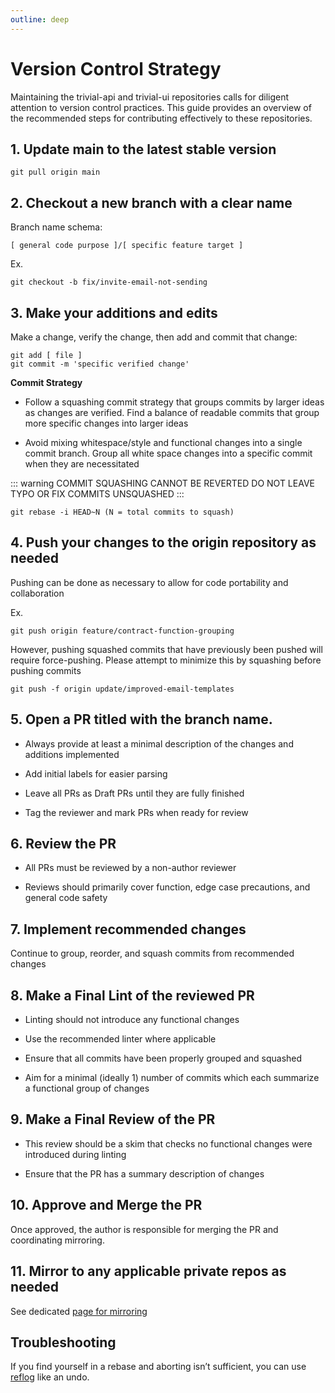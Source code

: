 ```yaml
---
outline: deep
---
```


# Version Control Strategy

Maintaining the trivial-api and trivial-ui repositories calls for diligent attention to version control practices. This guide provides an overview of the recommended steps for contributing effectively to these repositories.

## 1. Update main to the latest stable version
```
git pull origin main
```
## 2. Checkout a new branch with a clear name
Branch name schema:
```
[ general code purpose ]/[ specific feature target ] 
```
Ex.
```
git checkout -b fix/invite-email-not-sending
```

## 3. Make your additions and edits 

Make a change, verify the change, then add and commit that change:

```
git add [ file ]
git commit -m 'specific verified change'
```
**Commit Strategy**

- Follow a squashing commit strategy that groups commits by larger ideas as changes are verified. Find a balance of readable commits that group more specific changes into larger ideas

- Avoid mixing whitespace/style and functional changes into a single commit branch. Group all white space changes into a specific commit when they are necessitated

::: warning
COMMIT SQUASHING CANNOT BE REVERTED DO NOT LEAVE TYPO OR FIX COMMITS UNSQUASHED
:::

```
git rebase -i HEAD~N (N = total commits to squash)
```

## 4. Push your changes to the origin repository as needed 
Pushing can be done as necessary to allow for code portability and collaboration

Ex.
```
git push origin feature/contract-function-grouping 
```
However, pushing squashed commits that have previously been pushed will require
force-pushing. Please attempt to minimize this by squashing before pushing commits
```
git push -f origin update/improved-email-templates 
```
## 5. Open a PR titled with the branch name.

- Always provide at least a minimal description of the changes and additions implemented

- Add initial labels for easier parsing

- Leave all PRs as Draft PRs until they are fully finished

- Tag the reviewer and mark PRs when ready for review

## 6. Review the PR 
- All PRs must be reviewed by a non-author reviewer

- Reviews should primarily cover function, edge case precautions, and general code safety

## 7. Implement recommended changes 
Continue to group, reorder, and squash commits from recommended changes

## 8. Make a Final Lint of the reviewed PR 
- Linting should not introduce any functional changes

- Use the recommended linter where applicable

- Ensure that all commits have been properly grouped and squashed

- Aim for a minimal (ideally 1) number of commits which each summarize a functional group of changes

## 9. Make a Final Review of the PR
- This review should be a skim that checks no functional changes were introduced during linting

- Ensure that the PR has a summary description of changes

## 10. Approve and Merge the PR 
Once approved, the author is responsible for merging the PR and coordinating mirroring.

## 11. Mirror to any applicable private repos as needed

See dedicated [page for mirroring](./mirroring.md)

## Troubleshooting
If you find yourself in a rebase and aborting isn’t sufficient, you can use [reflog](https://stackoverflow.com/a/135614/834094
 ) like an undo.
